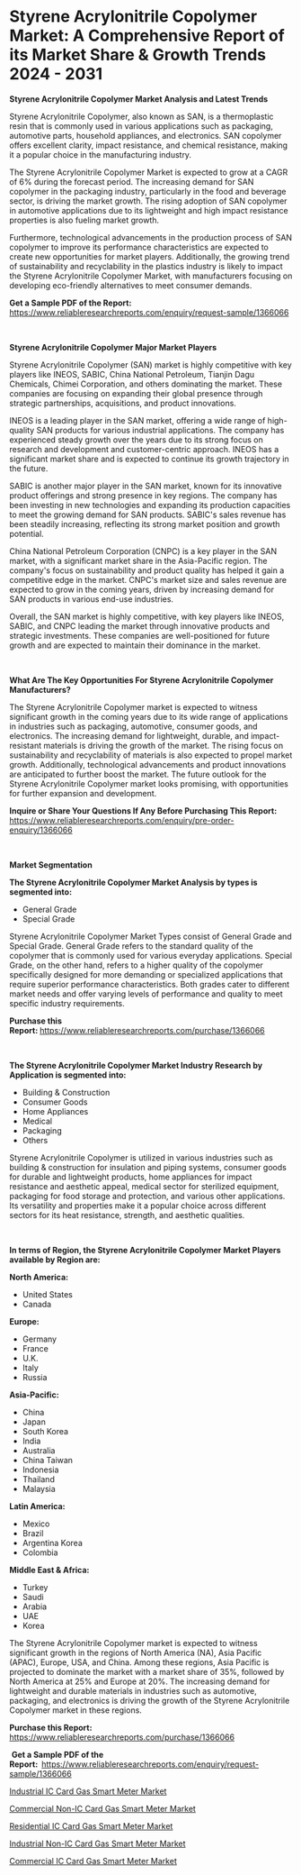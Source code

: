 <p><h1>Styrene Acrylonitrile Copolymer Market: A Comprehensive Report of its Market Share & Growth Trends 2024 - 2031</h1></p><p><strong>Styrene Acrylonitrile Copolymer Market Analysis and Latest Trends</strong></p>
<p><p>Styrene Acrylonitrile Copolymer, also known as SAN, is a thermoplastic resin that is commonly used in various applications such as packaging, automotive parts, household appliances, and electronics. SAN copolymer offers excellent clarity, impact resistance, and chemical resistance, making it a popular choice in the manufacturing industry.</p><p>The Styrene Acrylonitrile Copolymer Market is expected to grow at a CAGR of 6% during the forecast period. The increasing demand for SAN copolymer in the packaging industry, particularly in the food and beverage sector, is driving the market growth. The rising adoption of SAN copolymer in automotive applications due to its lightweight and high impact resistance properties is also fueling market growth.</p><p>Furthermore, technological advancements in the production process of SAN copolymer to improve its performance characteristics are expected to create new opportunities for market players. Additionally, the growing trend of sustainability and recyclability in the plastics industry is likely to impact the Styrene Acrylonitrile Copolymer Market, with manufacturers focusing on developing eco-friendly alternatives to meet consumer demands.</p></p>
<p><strong>Get a Sample PDF of the Report:&nbsp;</strong> <a href="https://www.reliableresearchreports.com/enquiry/request-sample/1366066">https://www.reliableresearchreports.com/enquiry/request-sample/1366066</a></p>
<p>&nbsp;</p>
<p><strong>Styrene Acrylonitrile Copolymer Major Market Players</strong></p>
<p><p>Styrene Acrylonitrile Copolymer (SAN) market is highly competitive with key players like INEOS, SABIC, China National Petroleum, Tianjin Dagu Chemicals, Chimei Corporation, and others dominating the market. These companies are focusing on expanding their global presence through strategic partnerships, acquisitions, and product innovations.</p><p>INEOS is a leading player in the SAN market, offering a wide range of high-quality SAN products for various industrial applications. The company has experienced steady growth over the years due to its strong focus on research and development and customer-centric approach. INEOS has a significant market share and is expected to continue its growth trajectory in the future.</p><p>SABIC is another major player in the SAN market, known for its innovative product offerings and strong presence in key regions. The company has been investing in new technologies and expanding its production capacities to meet the growing demand for SAN products. SABIC's sales revenue has been steadily increasing, reflecting its strong market position and growth potential.</p><p>China National Petroleum Corporation (CNPC) is a key player in the SAN market, with a significant market share in the Asia-Pacific region. The company's focus on sustainability and product quality has helped it gain a competitive edge in the market. CNPC's market size and sales revenue are expected to grow in the coming years, driven by increasing demand for SAN products in various end-use industries.</p><p>Overall, the SAN market is highly competitive, with key players like INEOS, SABIC, and CNPC leading the market through innovative products and strategic investments. These companies are well-positioned for future growth and are expected to maintain their dominance in the market.</p></p>
<p>&nbsp;</p>
<p><strong>What Are The Key Opportunities For Styrene Acrylonitrile Copolymer Manufacturers?</strong></p>
<p><p>The Styrene Acrylonitrile Copolymer market is expected to witness significant growth in the coming years due to its wide range of applications in industries such as packaging, automotive, consumer goods, and electronics. The increasing demand for lightweight, durable, and impact-resistant materials is driving the growth of the market. The rising focus on sustainability and recyclability of materials is also expected to propel market growth. Additionally, technological advancements and product innovations are anticipated to further boost the market. The future outlook for the Styrene Acrylonitrile Copolymer market looks promising, with opportunities for further expansion and development.</p></p>
<p><strong>Inquire or Share Your Questions If Any Before Purchasing This Report:</strong> <a href="https://www.reliableresearchreports.com/enquiry/pre-order-enquiry/1366066">https://www.reliableresearchreports.com/enquiry/pre-order-enquiry/1366066</a></p>
<p>&nbsp;</p>
<p><strong>Market Segmentation</strong></p>
<p><strong>The Styrene Acrylonitrile Copolymer Market Analysis by types is segmented into:</strong></p>
<p><ul><li>General Grade</li><li>Special Grade</li></ul></p>
<p><p>Styrene Acrylonitrile Copolymer Market Types consist of General Grade and Special Grade. General Grade refers to the standard quality of the copolymer that is commonly used for various everyday applications. Special Grade, on the other hand, refers to a higher quality of the copolymer specifically designed for more demanding or specialized applications that require superior performance characteristics. Both grades cater to different market needs and offer varying levels of performance and quality to meet specific industry requirements.</p></p>
<p><strong>Purchase this Report:&nbsp;</strong><a href="https://www.reliableresearchreports.com/purchase/1366066">https://www.reliableresearchreports.com/purchase/1366066</a></p>
<p>&nbsp;</p>
<p><strong>The Styrene Acrylonitrile Copolymer Market Industry Research by Application is segmented into:</strong></p>
<p><ul><li>Building & Construction</li><li>Consumer Goods</li><li>Home Appliances</li><li>Medical</li><li>Packaging</li><li>Others</li></ul></p>
<p><p>Styrene Acrylonitrile Copolymer is utilized in various industries such as building & construction for insulation and piping systems, consumer goods for durable and lightweight products, home appliances for impact resistance and aesthetic appeal, medical sector for sterilized equipment, packaging for food storage and protection, and various other applications. Its versatility and properties make it a popular choice across different sectors for its heat resistance, strength, and aesthetic qualities.</p></p>
<p>&nbsp;</p>
<p><strong>In terms of Region, the Styrene Acrylonitrile Copolymer Market Players available by Region are:</strong></p>
<p>
    <p> <strong> North America: </strong>
        <ul>
            <li>United States</li>
            <li>Canada</li>
        </ul>
        </p> 
    <p> <strong> Europe: </strong>
        <ul>
            <li>Germany</li>
            <li>France</li>
            <li>U.K.</li>
            <li>Italy</li>
            <li>Russia</li>
        </ul>
        </p> 
    <p> <strong> Asia-Pacific: </strong>
        <ul>
            <li>China</li>
            <li>Japan</li>
            <li>South Korea</li>
            <li>India</li>
            <li>Australia</li>
            <li>China Taiwan</li>
            <li>Indonesia</li>
            <li>Thailand</li>
            <li>Malaysia</li>
        </ul>
        </p> 
    <p> <strong> Latin America: </strong>
        <ul>
            <li>Mexico</li>
            <li>Brazil</li>
            <li>Argentina Korea</li>
            <li>Colombia</li>
        </ul>
        </p> 
    <p> <strong> Middle East & Africa: </strong>
        <ul>
            <li>Turkey</li>
            <li>Saudi</li>
            <li>Arabia</li>
            <li>UAE</li>
            <li>Korea</li>
        </ul>
    </p>
    </p>
<p><p>The Styrene Acrylonitrile Copolymer market is expected to witness significant growth in the regions of North America (NA), Asia Pacific (APAC), Europe, USA, and China. Among these regions, Asia Pacific is projected to dominate the market with a market share of 35%, followed by North America at 25% and Europe at 20%. The increasing demand for lightweight and durable materials in industries such as automotive, packaging, and electronics is driving the growth of the Styrene Acrylonitrile Copolymer market in these regions.</p></p>
<p><strong>Purchase this Report: </strong><a href="https://www.reliableresearchreports.com/purchase/1366066">https://www.reliableresearchreports.com/purchase/1366066</a></p>
<p>&nbsp;<strong>Get a Sample PDF of the Report:&nbsp;&nbsp;</strong><a href="https://www.reliableresearchreports.com/enquiry/request-sample/1366066">https://www.reliableresearchreports.com/enquiry/request-sample/1366066</a></p>
<p><strong></strong></p>
<p><p><a href="https://medium.com/@mikeflatley1970/decoding-industrial-ic-card-gas-smart-meter-market-metrics-market-share-trends-and-growth-d5a74374b450">Industrial IC Card Gas Smart Meter Market</a></p><p><a href="https://medium.com/@jeffreysalazar1925/commercial-non-ic-card-gas-smart-meter-market-size-cagr-trends-2024-2030-571b85c5b467">Commercial Non-IC Card Gas Smart Meter Market</a></p><p><a href="https://medium.com/@jeffreysalazar1925/decoding-residential-ic-card-gas-smart-meter-market-metrics-market-share-trends-and-growth-05e0aecd655f">Residential IC Card Gas Smart Meter Market</a></p><p><a href="https://medium.com/p/119009050995/edit">Industrial Non-IC Card Gas Smart Meter Market</a></p><p><a href="https://medium.com/@jeffreysalazar1925/commercial-ic-card-gas-smart-meter-market-insight-market-trends-growth-forecasted-from-2024-to-45415d384ae8">Commercial IC Card Gas Smart Meter Market</a></p></p>
